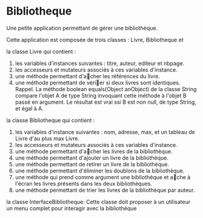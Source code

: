 Bibliotheque
============

Une petite application permettant de gérer une bibliothèque.

Cette application est composée de trois classes : Livre, Bibliotheque
et 

la classe Livre qui contient :
1) les variables d'instances suivantes : titre, auteur, editeur et nbpage.
2) les accesseurs et mutateurs associés à ces variables d'instance.
3) une méthode permettant d'acher les références du livre.
4) une méthode permettant de vérier si deux livres sont identiques.
Rappel. La méthode boolean equals(Object anObject) de la classe String compare
l'objet A de type String invoquant cette méthode à l'objet B passé en
argument. Le résultat est vrai ssi B est non null, de type String, et égal à A.


la classe Bibliotheque qui contient :
1) les variables d'instance suivantes : nom, adresse, max, et un tableau de
Livre d'au plus max Livre.
2) les accesseurs et mutateurs associés à ces variables d'instance.
3) une méthode permettant d'acher les livres de la bibliothèque.
4) une méthode permettant d'ajouter un livre de la bibliothèque.
5) une méthode permettant de retirer un livre de la bibliothèque.
6) une méthode permettant d'éliminer les doublons de la bibliothèque.
7) une méthode qui prend comme argument une bibliothèque et ache à
l'écran les livres présents dans les deux bibliothèques.
8) une méthode permettant de trier les livres de la bibliothèque par auteur.


la classe InterfaceBibliotheque:
Cette classe doit proposer à un utilisateur un menu complet pour interagir
avec la bibliothèque
